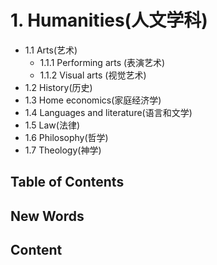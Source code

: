 # 1. Humanities(人文学科)

- 1.1 Arts(艺术)
    + 1.1.1 Performing arts (表演艺术)
    + 1.1.2 Visual arts (视觉艺术)
- 1.2 History(历史)
- 1.3 Home economics(家庭经济学)
- 1.4 Languages and literature(语言和文学)
- 1.5 Law(法律)
- 1.6 Philosophy(哲学)
- 1.7 Theology(神学)



## Table of Contents





## New Words






## Content

